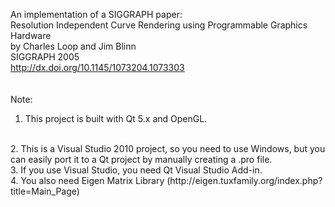 An implementation of a SIGGRAPH paper:<br/>
Resolution Independent Curve Rendering using Programmable Graphics Hardware<br/>
by Charles Loop and Jim Blinn<br/>
SIGGRAPH 2005<br/>
http://dx.doi.org/10.1145/1073204.1073303<br/>
<br/>
<br/>
Note:
<br/>
1. This project is built with Qt 5.x and OpenGL.
<br/>
2. This is a Visual Studio 2010 project, so you need to use Windows, but you can easily port it to a Qt project by manually creating a .pro file.
<br/>
3. If you use Visual Studio, you need Qt Visual Studio Add-in.
<br/>
4. You also need Eigen Matrix Library (http://eigen.tuxfamily.org/index.php?title=Main_Page)
<br/>

